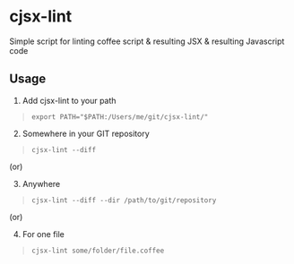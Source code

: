 # cjsx-lint
Simple script for linting coffee script &amp; resulting JSX &amp; resulting Javascript code

## Usage
1. Add cjsx-lint to your path
> `export PATH="$PATH:/Users/me/git/cjsx-lint/"`

2. Somewhere in your GIT repository
> `cjsx-lint --diff`


(or)

3. Anywhere
> `cjsx-lint --diff --dir /path/to/git/repository`


(or)

4. For one file
> `cjsx-lint some/folder/file.coffee`
